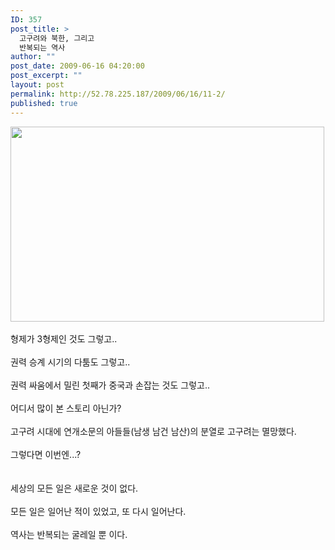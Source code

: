 ```yaml
---
ID: 357
post_title: >
  고구려와 북한, 그리고
  반복되는 역사
author: ""
post_date: 2009-06-16 04:20:00
post_excerpt: ""
layout: post
permalink: http://52.78.225.187/2009/06/16/11-2/
published: true
---
```

<img src="http://52.78.225.187/wp-content/uploads/1/9312758153.png" width="502" height="312" /><BR><BR>형제가 3형제인 것도 그렇고..<BR><BR>권력 승계 시기의 다툼도 그렇고..<BR><BR>권력 싸움에서 밀린 첫째가 중국과 손잡는 것도 그렇고..<BR><BR>어디서 많이 본 스토리 아닌가?<BR><BR>고구려 시대에 연개소문의 아들들(남생 남건 남산)의 분열로 고구려는 멸망했다.<BR><BR>그렇다면 이번엔...?<BR><BR><BR>세상의 모든 일은 새로운 것이 없다.<BR><BR>모든 일은 일어난 적이 있었고, 또 다시 일어난다.<BR><BR>역사는 반복되는 굴레일 뿐 이다.